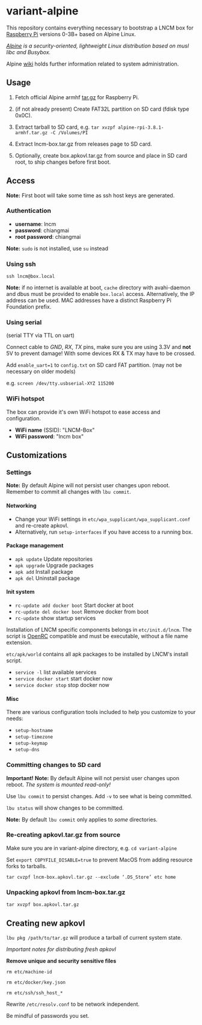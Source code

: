 # variant-alpine

This repository contains everything necessary to bootstrap a LNCM box for [Raspberry Pi](https://www.raspberrypi.org) versions 0-3B+ based on Alpine Linux.

*[Alpine](https://alpinelinux.org) is a security-oriented, lightweight Linux distribution based on musl libc and Busybox.*

Alpine [wiki](https://wiki.alpinelinux.org/) holds further information related to system administration.

## Usage

1. Fetch official Alpine armhf [tar.gz](http://dl-cdn.alpinelinux.org/alpine/v3.8/releases/armhf/alpine-rpi-3.8.1-armhf.tar.gz) for Raspberry Pi.

1. (if not already present) Create FAT32L partition on SD card (fdisk type 0x0C).

1. Extract tarball to SD card, e.g. `tar xvzpf alpine-rpi-3.8.1-armhf.tar.gz -C /Volumes/PI`

1. Extract lncm-box.tar.gz from releases page to SD card.

1. Optionally, create box.apkovl.tar.gz from source and place in SD card root, to ship changes before first boot.

## Access

**Note:** First boot will take some time as ssh host keys are generated.

### Authentication
- **username**: lncm
- **password**: chiangmai
- **root password**: chiangmai

**Note:** `sudo` is not installed, use `su` instead

### Using ssh
`ssh lncm@box.local`

**Note:** if no internet is available at boot, `cache` directory with avahi-daemon and dbus must be provided to enable `box.local` access. Alternatively, the IP address can be used. MAC addresses have a distinct Raspberry Pi Foundation prefix.

### Using serial 
(serial TTY via TTL on uart)

Connect cable to *GND*, *RX*, *TX* pins, make sure you are using 3.3V and **not** 5V to prevent damage! With some devices RX & TX may have to be crossed.

Add `enable_uart=1` to `config.txt` on SD card FAT partition. (may not be necessary on older models)

e.g. `screen /dev/tty.usbserial-XYZ 115200`

### WiFi hotspot

The box can provide it's own WiFi hotspot to ease access and configuration.

- **WiFi name** (SSID): "LNCM-Box"
- **WiFi password**: "lncm box"

## Customizations

### Settings

**Note:** By default Alpine will not persist user changes upon reboot. Remember to commit all changes with `lbu commit`.

#### Networking
- Change your WiFi settings in `etc/wpa_supplicant/wpa_supplicant.conf` and re-create apkovl.
- Alternatively, run `setup-interfaces` if you have access to a running box.

#### Package management

- `apk update` Update repositories 
- `apk upgrade` Upgrade packages
- `apk add` Install package 
- `apk del` Uninstall package 

#### Init system

- `rc-update add docker boot` Start docker at boot
- `rc-update del docker boot` Remove docker from boot
- `rc-update` show startup services

Installation of LNCM specific components belongs in `etc/init.d/lncm`. The script is [OpenRC](https://wiki.gentoo.org/wiki/OpenRC) compatible and must be executable, without a file name extension.

`etc/apk/world` contains all apk packages to be installed by LNCM's install script.

- `service -l` list available services
- `service docker start` start docker now
- `service docker stop` stop docker now

#### Misc

There are various configuration tools included to help you customize to your needs:

- `setup-hostname` 
- `setup-timezone` 
- `setup-keymap` 
- `setup-dns`

### Committing changes to SD card

**Important!** **Note:** By default Alpine will not persist user changes upon reboot. *The system is mounted read-only!*

Use `lbu commit` to persist changes. Add `-v` to see what is being committed.

`lbu status` will show changes to be committed.

**Note:** By default `lbu commit` only applies to *some* directories.

### Re-creating apkovl.tar.gz from source

Make sure you are in variant-alpine directory, e.g. `cd variant-alpine`

Set `export COPYFILE_DISABLE=true` to prevent MacOS from adding resource forks to tarballs.

`tar cvzpf lncm-box.apkovl.tar.gz --exclude ‘.DS_Store’ etc home`

### Unpacking apkovl from lncm-box.tar.gz

`tar xvzpf box.apkovl.tar.gz`

## Creating new apkovl

`lbu pkg /path/to/tar.gz` will produce a tarball of current system state.

*Important notes for distributing fresh apkovl*
 
**Remove unique and security sensitive files**
 
`rm etc/machine-id`

`rm etc/docker/key.json`

`rm etc/ssh/ssh_host_*`

Rewrite `/etc/resolv.conf` to be network independent.

Be mindful of passwords you set.
